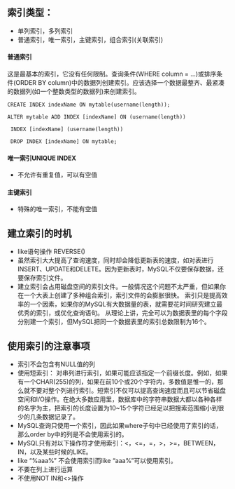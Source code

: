 ## 索引类型：
- 单列索引，多列索引
- 普通索引，唯一索引，主键索引，组合索引(关联索引)

#### 普通索引
这是最基本的索引，它没有任何限制。查询条件(WHERE column = …)或排序条件(ORDER BY column)中的数据列创建索引。应该选择一个数据最整齐、最紧凑的数据列(如一个整数类型的数据列)来创建索引。
```
CREATE INDEX indexName ON mytable(username(length));

ALTER mytable ADD INDEX [indexName] ON (username(length))

 INDEX [indexName] (username(length)) 
 
 DROP INDEX [indexName] ON mytable;
```

#### 唯一索引UNIQUE INDEX
- 不允许有重复值，可以有空值
#### 主键索引
- 特殊的唯一索引，不能有空值

## 建立索引的时机
- like语句操作    REVERSE()
- 虽然索引大大提高了查询速度，同时却会降低更新表的速度，如对表进行INSERT、UPDATE和DELETE。因为更新表时，MySQL不仅要保存数据，还要保存索引文件。
- 建立索引会占用磁盘空间的索引文件。一般情况这个问题不太严重，但如果你在一个大表上创建了多种组合索引，索引文件的会膨胀很快。
索引只是提高效率的一个因素，如果你的MySQL有大数据量的表，就需要花时间研究建立最优秀的索引，或优化查询语句。
从理论上讲，完全可以为数据表里的每个字段分别建一个索引，但MySQL把同一个数据表里的索引总数限制为16个。

## 使用索引的注意事项
- 索引不会包含有NULL值的列
- 使用短索引：
    对串列进行索引，如果可能应该指定一个前缀长度。例如，如果有一个CHAR(255)的列，如果在前10个或20个字符内，多数值是惟一的，那么就不要对整个列进行索引。短索引不仅可以提高查询速度而且可以节省磁盘空间和I/O操作。在绝大多数应用里，数据库中的字符串数据大都以各种各样的名字为主，把索引的长度设置为10~15个字符已经足以把搜索范围缩小到很少的几条数据记录了。
- MySQL查询只使用一个索引，因此如果where子句中已经使用了索引的话，那么order by中的列是不会使用索引的。
- MySQL只有对以下操作符才使用索引：<，<=，=，>，>=，BETWEEN，IN，以及某些时候的LIKE。
- like “%aaa%” 不会使用索引而like “aaa%”可以使用索引。
- 不要在列上进行运算
- 不使用NOT IN和<>操作
